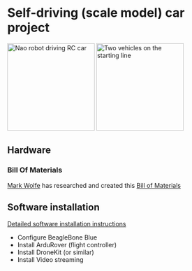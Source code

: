 # Self-driving (scale model) car project

<img src="nao_driving_car.jpg" alt="Nao robot driving RC car" style="width: 200px;" />

<img src="nao_driving_car.jpg" alt="Two vehicles on the starting line" style="width: 200px;" />

## Hardware

### Bill Of Materials

[Mark Wolfe](https://github.com/wolfeidau) has researched and created this
[Bill of Materials](https://docs.google.com/spreadsheets/d/e/2PACX-1vS4dDVcc-XSizIfDcnYqrwnpr3s2C9YOatZ-NBpMu1980PFuvVG0G8UBcrAg2bCNygeN5uCzEMGMFT9/pubhtml)

## Software installation

[Detailed software installation instructions](doc/software_install.md)

- Configure BeagleBone Blue
- Install ArduRover (flight controller)
- Install DroneKit (or similar)
- Install Video streaming

